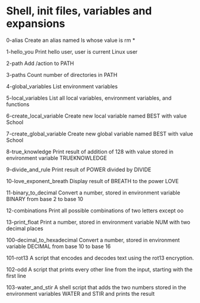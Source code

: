# Shell, init files, variables and expansions

0-alias	Create an alias named ls whose value is rm *

1-hello_you	Print hello user, user is current Linux user

2-path	Add /action to PATH

3-paths	Count number of directories in PATH

4-global_variables	List environment variables

5-local_variables	List all local variables, environment variables, and functions

6-create_local_variable	Create new local variable named BEST with value School

7-create_global_variable	Create new global variable named BEST with value School

8-true_knowledge	Print result of addition of 128 with value stored in environment variable TRUEKNOWLEDGE

9-divide_and_rule	Print result of POWER divided by DIVIDE

10-love_exponent_breath	Display result of BREATH to the power LOVE

11-binary_to_decimal	Convert a number, stored in environment variable BINARY from base 2 to base 10

12-combinations	Print all possible combinations of two letters except oo

13-print_float	Print a number, stored in environment variable NUM with two decimal places

100-decimal_to_hexadecimal	Convert a number, stored in environment variable DECIMAL from base 10 to base 16

101-rot13  A script that encodes and decodes text using the rot13 encryption. 

102-odd   A script that prints every other line from the input, starting with the first line

103-water_and_stir  A shell script that adds the two numbers stored in the environment variables WATER and STIR and prints the result
